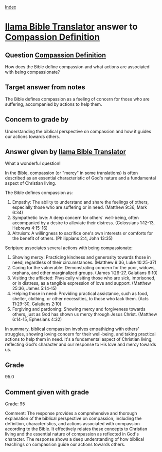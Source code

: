 
[Index](../../index.md)
# [llama Bible Translator](../../answering_models/llama_Bible_Translator.md) answer to [Compassion Definition](../../questions/Compassion_Definition.md)

## Question [Compassion Definition](../../questions/Compassion_Definition.md)
How does the Bible define compassion and what actions are associated with being compassionate?

## Target answer from notes
The Bible defines compassion as a feeling of concern for those who are suffering, accompanied by actions to help them.

## Concern to grade by
Understanding the biblical perspective on compassion and how it guides our actions towards others.

## Answer given by [llama Bible Translator](../../answering_models/llama_Bible_Translator.md)
What a wonderful question!

In the Bible, compassion (or "mercy" in some translations) is often described as an essential characteristic of God's nature and a fundamental aspect of Christian living.

The Bible defines compassion as:

1. Empathy: The ability to understand and share the feelings of others, especially those who are suffering or in need. (Matthew 9:36, Mark 6:34)
2. Sympathetic love: A deep concern for others' well-being, often accompanied by a desire to alleviate their distress. (Colossians 1:12-13, Hebrews 4:15-16)
3. Altruism: A willingness to sacrifice one's own interests or comforts for the benefit of others. (Philippians 2:4, John 13:35)

Scripture associates several actions with being compassionate:

1. Showing mercy: Practicing kindness and generosity towards those in need, regardless of their circumstances. (Matthew 9:36, Luke 10:25-37)
2. Caring for the vulnerable: Demonstrating concern for the poor, widows, orphans, and other marginalized groups. (James 1:26-27, Galatians 6:10)
3. Visiting the afflicted: Physically visiting those who are sick, imprisoned, or in distress, as a tangible expression of love and support. (Matthew 25:36, James 5:14-15)
4. Helping those in need: Providing practical assistance, such as food, shelter, clothing, or other necessities, to those who lack them. (Acts 11:29-30, Galatians 2:10)
5. Forgiving and pardoning: Showing mercy and forgiveness towards others, just as God has shown us mercy through Jesus Christ. (Matthew 6:14-15, Ephesians 4:32)

In summary, biblical compassion involves empathizing with others' struggles, showing loving concern for their well-being, and taking practical actions to help them in need. It's a fundamental aspect of Christian living, reflecting God's character and our response to His love and mercy towards us.

## Grade
95.0

## Comment given with grade
Grade: 95

Comment: The response provides a comprehensive and thorough explanation of the biblical perspective on compassion, including the definition, characteristics, and actions associated with compassion according to the Bible. It effectively relates these concepts to Christian living and the essential nature of compassion as reflected in God's character. The response shows a deep understanding of how biblical teachings on compassion guide our actions towards others.
